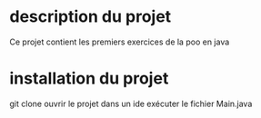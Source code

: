 # description du projet
Ce projet contient les premiers exercices de la poo en java

# installation du projet
git clone
ouvrir le projet dans un ide
exécuter le fichier Main.java 